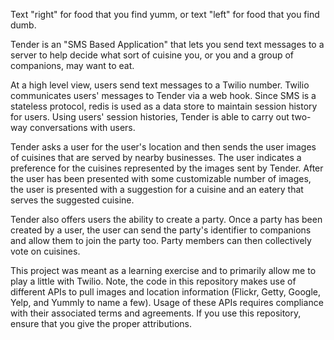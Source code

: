 Text "right" for food that you find yumm, or text "left" for food that you find dumb.

Tender is an "SMS Based Application" that lets you send text messages to a server to help decide what sort of cuisine
you, or you and a group of companions, may want to eat.

At a high level view, users send text messages to a Twilio number. Twilio communicates users' messages to Tender via a
web hook. Since SMS is a stateless protocol, redis is used as a data store to maintain session history for users. Using
users' session histories, Tender is able to carry out two-way conversations with users.

Tender asks a user for the user's location and then sends the user images of cuisines that are served by nearby businesses. The user indicates a
preference for the cuisines represented by the images sent by Tender. After the user has been presented with some customizable number of
images, the user is presented with a suggestion for a cuisine and an eatery that serves the suggested cuisine.

Tender also offers users the ability to create a party. Once a party has been created by a user, the user can send the
party's identifier to companions and allow them to join the party too. Party members can then collectively vote on
cuisines.

This project was meant as a learning exercise and to primarily allow me to play a little with Twilio. Note, the code in
this repository makes use of different APIs to pull images and location information (Flickr, Getty, Google, Yelp,
and Yummly to name a few). Usage of these APIs requires compliance with their associated terms and agreements. If you
use this repository, ensure that you give the proper attributions.
